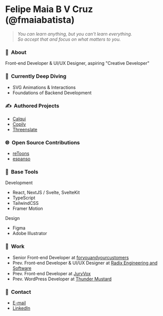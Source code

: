 # Felipe Maia B V Cruz (@fmaiabatista)

> _You can learn anything, but you can't learn everything.  
> So accept that and focus on what matters to you._

### 👤&nbsp; About

Front-end Developer & UI/UX Designer, aspiring "Creative Developer"

### 🤿&nbsp; Currently Deep Diving

- SVG Animations & Interactions
- Foundations of Backend Development

### ✍️&nbsp; Authored Projects

- [Calqui](https://calqui.app)
- [Copily](https://copily.app)
- [Threenslate](https://threenslate.app)

### 🌐&nbsp; Open Source Contributions

- [reToons](https://github.com/ZakRabe/gtoons)
- [espanso](https://github.com/federico-terzi/espanso)

### 🔨&nbsp; Base Tools

Development

- React, NextJS / Svelte, SvelteKit
- TypeScript
- TailwindCSS
- Framer Motion

Design

- Figma
- Adobe Illustrator

### 💼&nbsp; Work

- Senior Front-end Developer at [foryouandyourcustomers](https://www.linkedin.com/company/foryouandyourcustomers-bv/)
- Prev. Front-end Developer & UI/UX Designer at [Radix Engineering and Software](https://www.linkedin.com/company/radix-engenharia-e-software/)
- Prev. Front-end Developer at [JuryVox](https://www.linkedin.com/company/juryvox/)
- Prev. WordPress Developer at [Thunder Mustard](https://www.linkedin.com/company/thunder-mustard/)

### 💬&nbsp; Contact

- [E-mail](mailto:fmaiabatista@gmail.com)
- [LinkedIn](https://www.linkedin.com/in/fmaiabatista/)
